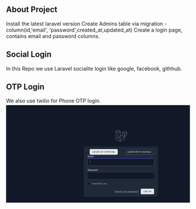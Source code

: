 
## About Project

Install the latest laravel version
Create Admins table via migration - column(id,'email', 'password',created_at,updated_at)
Create a login page, contains email and password columns.

## Social Login
In this Repo we use Laravel socialite login like google, facebook, githhub.

## OTP Login
We also use twilio for Phone OTP login.
![alt text](image.png)
